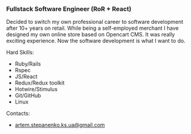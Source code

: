 ### Fullstack Software Engineer (RoR + React)

Decided to switch my own professional career to software development after 10+ years on retail.
While being a self-employed merchant I have designed my own online store based on Opencart CMS.
It was really exciting experience.
Now the software development is what I want to do.

Hard Skills:
- Ruby/Rails
- Rspec
- JS/React
- Redux/Redux toolkit
- Hotwire/Stimulus
- Git/GitHub 
- Linux

Contacts:
- artem.stepanenko.ks.ua@gmail.com
